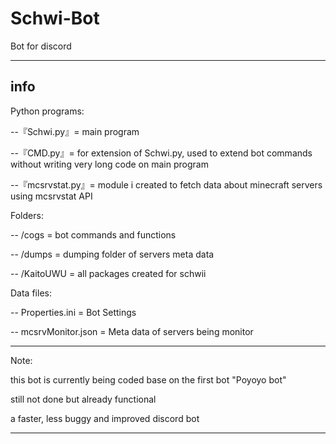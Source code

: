 # Schwi-Bot
Bot for discord

-------------------------------------------------------
info 
-------------------------------------------------------
Python programs:

--『Schwi.py』= main program

--『CMD.py』= for extension of Schwi.py, used to extend bot commands without writing very long code on main program

--『mcsrvstat.py』= module i created to fetch data about minecraft servers using mcsrvstat API


Folders:

--  /cogs = bot commands and functions

--  /dumps = dumping folder of servers meta data

--  /KaitoUWU = all packages created for schwii



Data files:

--  Properties.ini = Bot Settings

--  mcsrvMonitor.json = Meta data of servers being monitor


-------------------------------------------------------
Note:

this bot is currently being coded base on the first bot "Poyoyo bot"

still not done but already functional

a faster, less buggy and improved discord bot

-------------------------------------------------------

